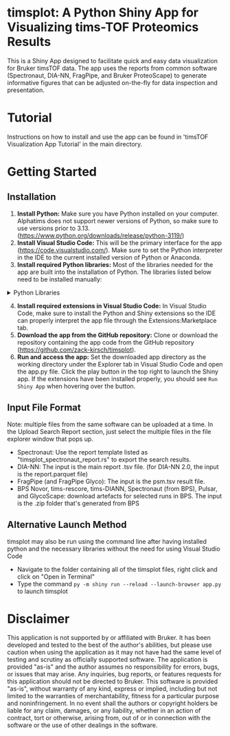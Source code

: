 # timsplot: A Python Shiny App for Visualizing tims-TOF Proteomics Results
This is a Shiny App designed to facilitate quick and easy data visualization for Bruker timsTOF data. The app uses the reports from common software (Spectronaut, DIA-NN, FragPipe, and Bruker ProteoScape) to generate informative figures that can be adjusted on-the-fly for data inspection and presentation. 

# Tutorial
Instructions on how to install and use the app can be found in 'timsTOF Visualization App Tutorial' in the main directory.

# Getting Started
## Installation
1. **Install Python:** Make sure you have Python installed on your computer. Alphatims does not support newer versions of Python, so make sure to use versions prior to 3.13. (<https://www.python.org/downloads/release/python-3119/>)
2. **Install Visual Studio Code:** This will be the primary interface for the app (<https://code.visualstudio.com/>). Make sure to set the Python interpreter in the IDE to the current installed version of Python or Anaconda.
3. **Install required Python libraries:** Most of the libraries needed for the app are built into the installation of Python. The libraries listed below need to be installed manually:

<details>
  
<summary>Python Libraries</summary>

  #### Note: When installing Python libraries, make sure that the installation is under the selected Python interpreter in Visual Studio Code (e.g. if Anaconda is used as the Python interpreter, perform the installations in a Conda powershell prompt).
  #### Each library can be installed in a powershell terminal by typing `pip install {library}`.
  #### Alternatively, make sure the requirements.txt file is in the same directory as the app.py and use `py -m pip install -r requirements.txt` to bulk-install all the nececssary libraries
  - alphatims
  - colorcet
  - faicons
  - hvplot
  - logomaker
  - matplotlib-venn
  - pyarrow
  - seaborn
  - scikit-learn
  - shiny
  - shinyswatch
  - textalloc
  - upsetplot

</details>

4. **Install required extensions in Visual Studio Code:** In Visual Studio Code, make sure to install the Python and Shiny extensions so the IDE can properly interpret the app file through the Extensions:Marketplace tab.
5. **Download the app from the GitHub repository:** Clone or download the repository containing the app code from the GitHub repository (<https://github.com/zack-kirsch/timsplot>).
6. **Run and access the app:** Set the downloaded app directory as the working directory under the Explorer tab in Visual Studio Code and open the app.py file. Click the play button in the top right to launch the Shiny app. If the extensions have been installed properly, you should see `Run Shiny App` when hovering over the button.

## Input File Format
Note: multiple files from the same software can be uploaded at a time. In the Upload Search Report section, just select the multiple files in the file explorer window that pops up.
- Spectronaut: Use the report template listed as "timsplot_spectronaut_report.rs" to export the search results.
- DIA-NN: The input is the main report .tsv file. (for DIA-NN 2.0, the input is the report.parquet file)
- FragPipe (and FragPipe Glyco): The input is the psm.tsv result file.
- BPS Novor, tims-rescore, tims-DIANN, Spectronaut (from BPS), Pulsar, and GlycoScape: download artefacts for selected runs in BPS. The input is the .zip folder that's generated from BPS

## Alternative Launch Method
timsplot may also be run using the command line after having installed python and the necessary libraries without the need for using Visual Studio Code
- Navigate to the folder containing all of the timsplot files, right click and click on "Open in Terminal"
- Type the command `py -m shiny run --reload --launch-browser app.py` to launch timsplot

# Disclaimer
This application is not supported by or affiliated with Bruker. It has been developed and tested to the best of the author's abilities, but please use caution when using the application as it may not have had the same level of testing and scrutiny as officially supported software. The application is provided "as-is" and the author assumes no responsibility for errors, bugs, or issues that may arise. Any inquiries, bug reports, or features requests for this application should not be directed to Bruker. 
This software is provided "as-is", without warranty of any kind, express or implied, including but not limited to the warranties of merchantability, fitness for a particular purpose and noninfringement. In no event shall the authors or copyright holders be liable for any claim, damages, or any liability, whether in an action of contract, tort or otherwise, arising from, out of or in connection with the software or the use of other dealings in the software.
